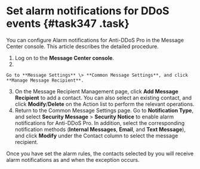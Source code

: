 # Set alarm notifications for DDoS events {#task347 .task}

You can configure Alarm notifications for Anti-DDoS Pro in the Message Center console. This article describes the detailed procedure.

1.  Log on to the **Message Center console**. 
2.     

    Go to **Message Settings** \> **Common Message Settings**, and click **Manage Message Recipient**.

3.  On the Message Recipient Management page, click **Add Message Recipient** to add a contact. You can also select an existing contact, and click **Modify**/**Delete** on the Action list to perform the relevant operations. 
4.  Return to the Common Message Settings page. Go to **Notification Type**, and select **Security Message** \> **Security Notice** to enable alarm notifications for Anti-DDoS Pro. In addition, select the corresponding notification methods \(**Internal Messages**, **Email**, and **Text Message**\), and click **Modify** under the Contact column to select the message recipient. 

Once you have set the alarm rules, the contacts selected by you will receive alarm notifications as and when the exception occurs.

